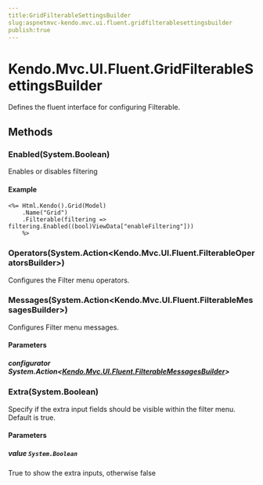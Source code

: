 ```yaml
---
title:GridFilterableSettingsBuilder
slug:aspnetmvc-kendo.mvc.ui.fluent.gridfilterablesettingsbuilder
publish:true
---
```


# Kendo.Mvc.UI.Fluent.GridFilterableSettingsBuilder

Defines the fluent interface for configuring Filterable.

## Methods

### Enabled(System.Boolean)
Enables or disables filtering

#### Example
    <%= Html.Kendo().Grid(Model)
        .Name("Grid")
        .Filterable(filtering => filtering.Enabled((bool)ViewData["enableFiltering"]))
        %>

### Operators(System.Action\<Kendo.Mvc.UI.Fluent.FilterableOperatorsBuilder\>)
Configures the Filter menu operators.

### Messages(System.Action\<Kendo.Mvc.UI.Fluent.FilterableMessagesBuilder\>)
Configures Filter menu messages.

#### Parameters

##### configurator System.Action\<[Kendo.Mvc.UI.Fluent.FilterableMessagesBuilder](/kendo-ui/api/wrappers/aspnet-mvc/Kendo.Mvc.UI.Fluent/FilterableMessagesBuilder)\>

### Extra(System.Boolean)
Specify if the extra input fields should be visible within the filter menu. Default is true.

#### Parameters

##### value `System.Boolean`
True to show the extra inputs, otherwise false